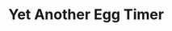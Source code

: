 <html>
<head>
  <title>Yet Another Egg Timer</title>
</head>
<body>
<h1>Yet Another Egg Timer</h1>
</body>
</html>

